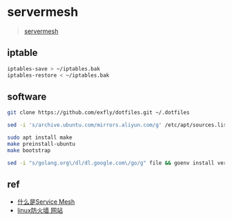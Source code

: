 # servermesh

> [servermesh](https://github.com/exfly/servermesh)

## iptable

```sh
iptables-save > ~/iptables.bak
iptables-restore < ~/iptables.bak
```

## software

```bash
git clone https://github.com/exfly/dotfiles.git ~/.dotfiles

sed -i 's/archive.ubuntu.com/mirrors.aliyun.com/g' /etc/apt/sources.list

sudo apt install make
make preinstall-ubuntu
make bootstrap

sed -i "s/golang.org\/dl/dl.google.com\/go/g" file && goenv install version
```

## ref

- [什么是Service Mesh](https://zhuanlan.zhihu.com/p/61901608)
- [linux防火墙 网站](http://www.cipherdyne.org/LinuxFirewalls/)
